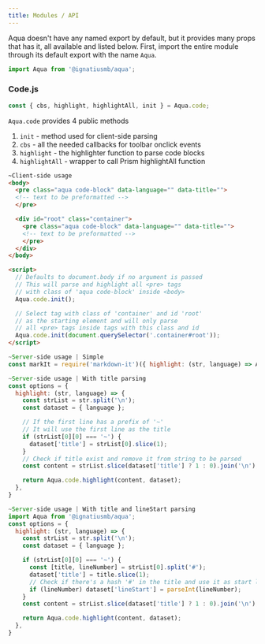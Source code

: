 ```yaml
---
title: Modules / API
---
```


Aqua doesn't have any named export by default, but it provides many props that has it, all available and listed below. First, import the entire module through its default export with the name `Aqua`.

```javascript
import Aqua from '@ignatiusmb/aqua';
```

### Code.js

```javascript
const { cbs, highlight, highlightAll, init } = Aqua.code;
```

`Aqua.code` provides 4 public methods

1. `init` - method used for client-side parsing
2. `cbs` - all the needed callbacks for toolbar onclick events
3. `highlight` - the highlighter function to parse code blocks
4. `highlightAll` - wrapper to call Prism highlightAll function

```html
~Client-side usage
<body>
  <pre class="aqua code-block" data-language="" data-title="">
  <!-- text to be preformatted -->
  </pre>

  <div id="root" class="container">
    <pre class="aqua code-block" data-language="" data-title="">
    <!-- text to be preformatted -->
    </pre>
  </div>
</body>

<script>
  // Defaults to document.body if no argument is passed
  // This will parse and highlight all <pre> tags
  // with class of 'aqua code-block' inside <body>
  Aqua.code.init();

  // Select tag with class of 'container' and id 'root'
  // as the starting element and will only parse
  // all <pre> tags inside tags with this class and id
  Aqua.code.init(document.querySelector('.container#root'));
</script>
```

```javascript
~Server-side usage | Simple
const markIt = require('markdown-it')({ highlight: (str, language) => Aqua.code.highlight(str, { language }) });
```

```javascript
~Server-side usage | With title parsing
const options = {
  highlight: (str, language) => {
    const strList = str.split('\n');
    const dataset = { language };

    // If the first line has a prefix of '~'
    // It will use the first line as the title
    if (strList[0][0] === '~') {
      dataset['title'] = strList[0].slice(1);
    }
    // Check if title exist and remove it from string to be parsed
    const content = strList.slice(dataset['title'] ? 1 : 0).join('\n');

    return Aqua.code.highlight(content, dataset);
  },
}
```

```javascript
~Server-side usage | With title and lineStart parsing
import Aqua from '@ignatiusmb/aqua';
const options = {
  highlight: (str, language) => {
    const strList = str.split('\n');
    const dataset = { language };

    if (strList[0][0] === '~') {
      const [title, lineNumber] = strList[0].split('#');
      dataset['title'] = title.slice(1);
      // Check if there's a hash '#' in the title and use it as start line number
      if (lineNumber) dataset['lineStart'] = parseInt(lineNumber);
    }
    const content = strList.slice(dataset['title'] ? 1 : 0).join('\n');

    return Aqua.code.highlight(content, dataset);
  },
}
```
